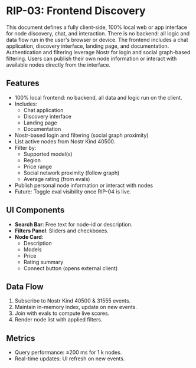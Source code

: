 # RIP-03: Frontend Discovery

This document defines a fully client-side, 100% local web or app interface for node discovery, chat, and interaction. There is no backend: all logic and data flow run in the user's browser or device. The frontend includes a chat application, discovery interface, landing page, and documentation. Authentication and filtering leverage Nostr for login and social graph-based filtering. Users can publish their own node information or interact with available nodes directly from the interface.

## Features

- 100% local frontend: no backend, all data and logic run on the client.
- Includes:
  - Chat application
  - Discovery interface
  - Landing page
  - Documentation
- Nostr-based login and filtering (social graph proximity)
- List active nodes from Nostr Kind 40500.
- Filter by:
  - Supported model(s)
  - Region
  - Price range
  - Social network proximity (follow graph)
  - Average rating (from evals)
- Publish personal node information or interact with nodes
- Future: Toggle eval visibility once RIP-04 is live.

## UI Components

- **Search Bar**: Free text for node-id or description.
- **Filters Panel**: Sliders and checkboxes.
- **Node Card**:
  - Description
  - Models
  - Price
  - Rating summary
  - Connect button (opens external client)

## Data Flow

1. Subscribe to Nostr Kind 40500 & 31555 events.
2. Maintain in-memory index, update on new events.
3. Join with evals to compute live scores.
4. Render node list with applied filters.

## Metrics

- Query performance: ≤200 ms for 1 k nodes.
- Real-time updates: UI refresh on new events.
